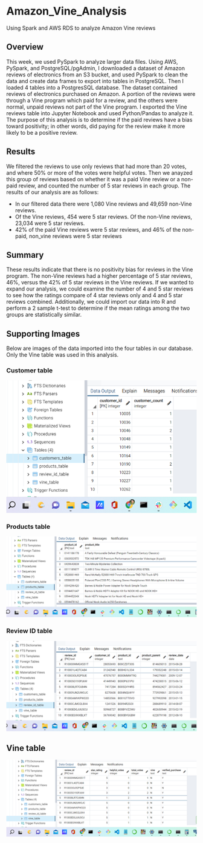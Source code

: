 # Amazon_Vine_Analysis
Using Spark and AWS RDS to analyze Amazon Vine reviews

## Overview

This  week, we used PySpark to analyze larger data files. Using AWS, PySpark, and PostgreSQL/pgAdmin, I downloaded a dataset of Amazon reviews of electronics from an S3 bucket, and used PySpark to clean the data and create data frames to export into tables in PostgreSQL. Then I loaded 4 tables into a PostgresSQL database. The dataset contained reviews of electronics purchased on Amazon. A portion of the reviews were through a Vine program which paid for a review, and the others were normal, unpaid reviews not part of the Vine program. I exported the Vine reviews table into Jupyter Notebook and used Python/Pandas to analyze it. The purpose of this analysis is to determine if the paid reviews have a bias toward positivity; in other words, did paying for the review make it more likely to be a positive review.

## Results
We filtered the reviews to use only reviews that had more than 20 votes, and where 50% or more of the votes were helpful votes. Then we anayzed this group of reviews based on whether it was a paid Vine review or a non-paid review, and counted the number of 5 star reviews in each group. The results of our analysis are as follows:
  - In our filtered data there were 1,080 Vine reviews and 49,659 non-Vine reviews.
  - Of the Vine reviews, 454 were 5 star reviews. Of the non-Vine reviews, 23,034 were 5 star reviews.
  - 42% of the paid Vine reviews were 5 star reviews, and 46% of the non-paid, non_vine reviews were 5 star reviews

## Summary
These results indicate that there is no positivity bias for reviews in the Vine program. The non-Vine reviews had a higher percentage of 5 star reviews, 46%, versus the 42% of 5 star reviews in the Vine reviews. If we wanted to expand our analysis, we could examine the number of 4 and 5 star reviews to see how the ratings compare of 4 star reviews only and 4 and 5 star reviews combined. Additionally, we could import our data into R and perform a 2 sample t-test to determine if the mean ratings among the two groups are statistically similar.

## Supporting Images

Below are images of the data imported into the four tables in our database. Only the Vine table was used in this analysis.

### Customer table
![customers](https://github.com/mgsrichard/Amazon_Vine_Analysis/blob/main/images/customers_table.png) <br>

### Products table
![products](https://github.com/mgsrichard/Amazon_Vine_Analysis/blob/main/images/products_table.png)<br>

### Review ID table
![review id](https://github.com/mgsrichard/Amazon_Vine_Analysis/blob/main/images/review_id_table.png)<br>

## Vine table
![vine](https://github.com/mgsrichard/Amazon_Vine_Analysis/blob/main/images/vine_table.png)
